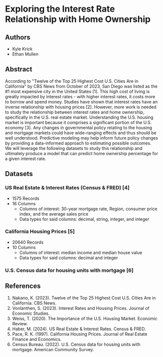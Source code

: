 # Exploring the Interest Rate Relationship with Home Ownership

## Authors
- Kyle Krick
- Ethan Mullen

## Abstract
According to "Twelve of the Top 25 Highest Cost U.S. Cities Are in California" by CBS News from October of 2023, San Diego was listed as the #1 most expensive city in the United States [1]. This high cost of living is greatly impacted by interest rates - with higher interest rates, it costs more to borrow and spend money. Studies have shown that interest rates have an inverse relationship with housing prices [2]. However, more work is needed to study the relationship between interest rates and home ownership, specifically in the U.S. real estate market. Understanding the U.S. housing market is important because it comprises a significant portion of the U.S. economy [3]. Any changes in governmental policy relating to the housing and mortgage markets could have wide-ranging effects and thus should be well understood. Predictive modeling may help inform future policy changes by providing a data-informed approach to estimating possible outcomes. We will leverage the following datasets to study this relationship and ultimately produce a model that can predict home ownership percentage for a given interest rate.

## Datasets

### US Real Estate & Interest Rates (Census & FRED) [4]
- 1575 Records
- 16 Columns
  - Columns of interest: 30-year mortgage rate, Region, consumer price index, and the average sales price
  - Data types for said columns: decimal, string, integer, and integer

### California Housing Prices [5]
- 20640 Records
- 10 Columns
  - Columns of interest: median income and median house value
  - Data types for said columns: decimal and integer

### U.S. Census data for housing units with mortgage [6]

## References
1. Nakano, K. (2023). Twelve of the Top 25 Highest Cost U.S. Cities Are in California. CBS News.
2. Vonlanthen, S. (2023). Interest Rates and Housing Prices. Journal of Economic Studies.
3. Weiss, T. (2020). The Importance of the U.S. Housing Market. Economic Review.
4. Haber, M. (2024). US Real Estate & Interest Rates. Census & FRED.
5. Pace, R. K. (1997). California Housing Prices. Journal of Real Estate Finance and Economics.
6. Census Bureau. (2022). U.S. Census data for housing units with mortgage. American Community Survey.
